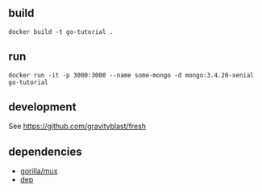 ## build
```
docker build -t go-tutorial .
```

## run
```
docker run -it -p 3000:3000 --name some-mongo -d mongo:3.4.20-xenial go-tutorial
```

## development

See https://github.com/gravityblast/fresh

## dependencies

- [gorilla/mux](https://github.com/gorilla/mux)
- [dep](https://github.com/golang/dep)
